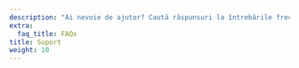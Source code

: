```yaml
---
description: "Ai nevoie de ajutor? Caută răspunsuri la întrebările frecvente. Obține suportul de care ai nevoie și conectează-te cu alți membri ai comunității pentru ajutor."
extra:
  faq_title: FAQs
title: Suport
weight: 10
---
```


